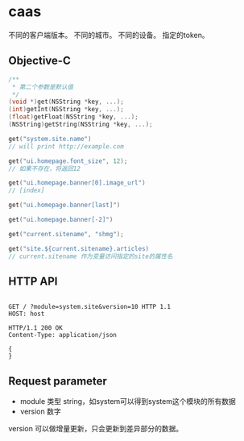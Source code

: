 # caas

不同的客户端版本。
不同的城市。
不同的设备。
指定的token。

## Objective-C

```Objective-C
/**
 * 第二个参数是默认值
 */
(void *)get(NSString *key, ...);
(int)getInt(NSString *key, ...);
(float)getFloat(NSString *key, ...);
(NSString)getString(NSString *key, ...);

get("system.site.name")
// will print http://example.com

get("ui.homepage.font_size", 12);
// 如果不存在，将返回12

get("ui.homepage.banner[0].image_url")
// [index] 

get("ui.homepage.banner[last]") 

get("ui.homepage.banner[-2]")

get("current.sitename", "shmg");

get("site.${current.sitename}.articles)
// current.sitename 作为变量访问指定的site的属性名
```

## HTTP API

```

GET / ?module=system.site&version=10 HTTP 1.1
HOST: host

HTTP/1.1 200 OK
Content-Type: application/json

{
}
```

## Request parameter

- module 类型 string，如system可以得到system这个模块的所有数据
- version 数字

version 可以做增量更新，只会更新到差异部分的数据。

